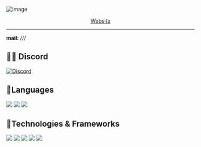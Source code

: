 

![image](https://wallpapercave.com/wp/wp6899583.jpg)

<p align = "center">
  <a href = "">Website</a> 
</p>

---

**mail:** ///

## 🙋‍♂️ Discord

<a href="https://discord.com/users/887013509194473472">
				<img src="https://discord.c99.nl/widget/theme-4/887013509194473472.png" alt="Discord" />
				<br>
			</a>

## 📓Languages
<a href = "https://docs.microsoft.com/en-us/dotnet/csharp/"><img src="https://img.shields.io/badge/csharp-black?style=flat-square&logo=csharp&logoColor=purple"/></a>
<a href = "https://developer.mozilla.org/de/docs/Web/JavaScript"><img src="https://img.shields.io/badge/javascript-black?style=flat-square&logo=javascript"/></a>
<a href = "https://docs.python.org/3/"><img src="https://img.shields.io/badge/Python-3776AB?style=flat-square&logo=Python&logoColor=white"/></a>

## 📁Technologies & Frameworks
<a href = "https://devdocs.io/css/"><img src="https://img.shields.io/badge/.NET-512BD4?style=for-the-badge&logo=dotnet&logoColor=white"/></a>
<a href = "https://devdocs.io/html/"><img src="https://img.shields.io/badge/html5-black?style=flat-square&logo=html5"/></a>
<a href = "https://nodejs.org/en/docs/"><img src="https://img.shields.io/badge/node.js-black?style=flat-square&logo=node.js"/></a>
<a href = "https://docs.kernel.org/"><img src="https://img.shields.io/badge/linux-FCC624?style=for-the-badge&logo=linux&logoColor=black
출처: https://byul91oh.tistory.com/214 [개꼬 [: 개발하는 꼬바리]:티스토리]"/></a>
<a href = "https://discordpy.readthedocs.io/en/stable/index.html"><img src="https://img.shields.io/badge/discord.py-black?style=flat-square&logo=discord"/></a>
</a>




<br/>
